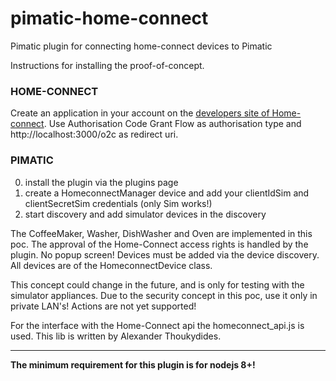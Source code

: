 # pimatic-home-connect
Pimatic plugin for connecting home-connect devices to Pimatic

Instructions for installing the proof-of-concept.

### HOME-CONNECT
Create an application in your account on the [developers site of Home-connect](https://developer.home-connect.com).
Use Authorisation Code Grant Flow as authorisation type and  http://localhost:3000/o2c as redirect uri.

### PIMATIC
0. install the plugin via the plugins page
6. create a HomeconnectManager device and add your clientIdSim and clientSecretSim credentials (only Sim works!)
7. start discovery and add simulator devices in the discovery

The CoffeeMaker, Washer, DishWasher and Oven are implemented in this poc. The approval of the Home-Connect access rights is handled by the plugin. No popup screen!
Devices must be added via the device discovery.
All devices are of the HomeconnectDevice class.

This concept could change in the future, and is only for testing  with the simulator appliances. Due to the security concept in this poc, use it only in private LAN's!
Actions are not yet supported!

For the interface with the Home-Connect api the homeconnect_api.js is used. This lib is written by Alexander Thoukydides.

---
**The minimum requirement for this plugin is for nodejs 8+!**
